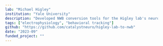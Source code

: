 ```yaml
---
lab: "Michael Higley"
institution: "Yale University"
description: "Developed NWB conversion tools for the Higley lab's neurophysiology datasets, including the Lohani 2022 study which combines behavioral measurements with neural recordings. The conversion pipeline handles multi-modal data integration and implements custom behavioral interfaces for specialized experimental protocols."
tags: ["electrophysiology", "behavioral tracking"]
github: "https://github.com/catalystneuro/higley-lab-to-nwb"
date: "2023-09"
funded_project: ""
---
```

